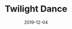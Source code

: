 --- 
layout: sheets-layout
title: "Twilight Dance"
date: 2019-12-04
categories: original-works

pdf-link: twilight-dance-imakappa-2020.pdf
muse-link: https://musescore.com/user/28025112/scores/5875548

difficulty: Advanced
thumbnail: 
---